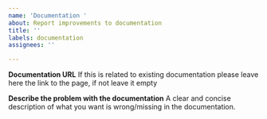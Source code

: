 ```yaml
---
name: 'Documentation '
about: Report improvements to documentation
title: ''
labels: documentation
assignees: ''

---
```


**Documentation URL**
If this is related to existing documentation please leave here the link to the page, if not leave it empty 


**Describe the problem with the documentation**
A clear and concise description of what you want is wrong/missing in the documentation.

